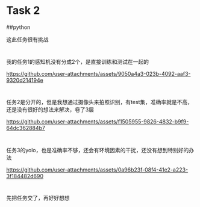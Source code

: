 # Task 2
##python 

这此任务很有挑战
#
我的任务1的感知机没有分成2个，是直接训练和测试在一起的


https://github.com/user-attachments/assets/9050a4a3-023b-4092-aaf3-9320d214194e



#

任务2是分开的，但是我想通过摄像头来拍照识别，有test集，准确率就是不高，还是没有很好的想法来解决，卷了3层


https://github.com/user-attachments/assets/f1505955-9826-4832-b9f9-64dc362884b7



#
任务3的yolo，也是准确率不够，还会有环境因素的干扰，还没有想到特别好的办法


https://github.com/user-attachments/assets/0a96b23f-08f4-41e2-a223-3f184482d690



#
先把任务交了，再好好想想


